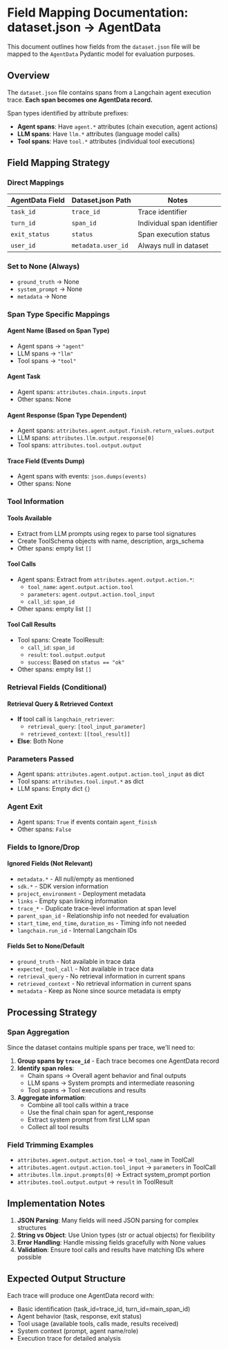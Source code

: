 # Field Mapping Documentation: dataset.json → AgentData

This document outlines how fields from the `dataset.json` file will be mapped to the `AgentData` Pydantic model for evaluation purposes.

## Overview

The `dataset.json` file contains spans from a Langchain agent execution trace. **Each span becomes one AgentData record.**

Span types identified by attribute prefixes:
- **Agent spans**: Have `agent.*` attributes (chain execution, agent actions)
- **LLM spans**: Have `llm.*` attributes (language model calls)  
- **Tool spans**: Have `tool.*` attributes (individual tool executions)

## Field Mapping Strategy

### Direct Mappings
| AgentData Field | Dataset.json Path | Notes |
|----------------|-------------------|--------|
| `task_id` | `trace_id` | Trace identifier |
| `turn_id` | `span_id` | Individual span identifier |
| `exit_status` | `status` | Span execution status |
| `user_id` | `metadata.user_id` | Always null in dataset |

### Set to None (Always)
- `ground_truth` → None
- `system_prompt` → None  
- `metadata` → None

### Span Type Specific Mappings

#### Agent Name (Based on Span Type)
- Agent spans → `"agent"`
- LLM spans → `"llm"`
- Tool spans → `"tool"`

#### Agent Task
- Agent spans: `attributes.chain.inputs.input`
- Other spans: None

#### Agent Response (Span Type Dependent)
- Agent spans: `attributes.agent.output.finish.return_values.output`
- LLM spans: `attributes.llm.output.response[0]`
- Tool spans: `attributes.tool.output.output`

#### Trace Field (Events Dump)
- Agent spans with events: `json.dumps(events)`
- Other spans: None

### Tool Information

#### Tools Available
- Extract from LLM prompts using regex to parse tool signatures
- Create ToolSchema objects with name, description, args_schema
- Other spans: empty list `[]`

#### Tool Calls  
- Agent spans: Extract from `attributes.agent.output.action.*`:
  - `tool_name`: `agent.output.action.tool`
  - `parameters`: `agent.output.action.tool_input`
  - `call_id`: `span_id`
- Other spans: empty list `[]`

#### Tool Call Results
- Tool spans: Create ToolResult:
  - `call_id`: `span_id`
  - `result`: `tool.output.output`
  - `success`: Based on `status == "ok"`
- Other spans: empty list `[]`

### Retrieval Fields (Conditional)

#### Retrieval Query & Retrieved Context
- **If** tool call is `langchain_retriever`:
  - `retrieval_query`: `[tool_input_parameter]`
  - `retrieved_context`: `[[tool_result]]`
- **Else**: Both None

### Parameters Passed
- Agent spans: `attributes.agent.output.action.tool_input` as dict
- Tool spans: `attributes.tool.input.*` as dict  
- LLM spans: Empty dict `{}`

### Agent Exit
- Agent spans: `True` if events contain `agent_finish`
- Other spans: `False`

### Fields to Ignore/Drop

#### Ignored Fields (Not Relevant)
- `metadata.*` - All null/empty as mentioned
- `sdk.*` - SDK version information
- `project`, `environment` - Deployment metadata  
- `links` - Empty span linking information
- `trace_*` - Duplicate trace-level information at span level
- `parent_span_id` - Relationship info not needed for evaluation
- `start_time`, `end_time`, `duration_ms` - Timing info not needed
- `langchain.run_id` - Internal Langchain IDs

#### Fields Set to None/Default
- `ground_truth` - Not available in trace data
- `expected_tool_call` - Not available in trace data  
- `retrieval_query` - No retrieval information in current spans
- `retrieved_context` - No retrieval information in current spans
- `metadata` - Keep as None since source metadata is empty

## Processing Strategy

### Span Aggregation
Since the dataset contains multiple spans per trace, we'll need to:

1. **Group spans by `trace_id`** - Each trace becomes one AgentData record
2. **Identify span roles**:
   - Chain spans → Overall agent behavior and final outputs
   - LLM spans → System prompts and intermediate reasoning
   - Tool spans → Tool executions and results
3. **Aggregate information**:
   - Combine all tool calls within a trace
   - Use the final chain span for agent_response
   - Extract system prompt from first LLM span
   - Collect all tool results

### Field Trimming Examples
- `attributes.agent.output.action.tool` → `tool_name` in ToolCall
- `attributes.agent.output.action.tool_input` → `parameters` in ToolCall  
- `attributes.llm.input.prompts[0]` → Extract system_prompt portion
- `attributes.tool.output.output` → `result` in ToolResult

## Implementation Notes

1. **JSON Parsing**: Many fields will need JSON parsing for complex structures
2. **String vs Object**: Use Union types (str or actual objects) for flexibility
3. **Error Handling**: Handle missing fields gracefully with None values
4. **Validation**: Ensure tool calls and results have matching IDs where possible

## Expected Output Structure

Each trace will produce one AgentData record with:
- Basic identification (task_id=trace_id, turn_id=main_span_id)
- Agent behavior (task, response, exit status)
- Tool usage (available tools, calls made, results received)
- System context (prompt, agent name/role)
- Execution trace for detailed analysis
